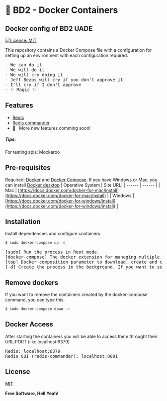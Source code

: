 # :rocket: BD2 - Docker Containers
## Docker config of BD2 UADE

[![License: MIT](https://img.shields.io/badge/License-MIT-yellow.svg)](https://opensource.org/licenses/MIT)

This repository contains a Docker Compose file with a configuration for setting up an environment with each configuration required.
<pre>
- We can do it
- We will do it
- We will cry doing it
- Jeff Bezos will cry if you don't approve it
- I'll cry if I don't approve
- ✨ Magic ✨
</pre>

## Features

- [Redis](https://redis.io)
- [Redis commander](https://github.com/joeferner/redis-commander)
- :rocket: &nbsp; More new features comming soon!

##### Tips:
For testing apis: Mockaroo

## Pre-requisites

Required: [Docker](https://www.docker.com/) and [Docker Compose](https://docs.docker.com/compose/).
If you have Windows or Mac, you can install [Docker desktop](https://docs.docker.com/desktop/dashboard/)
| Operative System | Site URL|
| ------ | ------ |
| Mac | [https://docs.docker.com/docker-for-mac/install](https://docs.docker.com/docker-for-mac/install) |
| Windows | [https://docs.docker.com/docker-for-windows/install](https://docs.docker.com/docker-for-windows/install) |

## Installation

Install dependencies and configure containers.

```sh
$ sudo docker-compose up -d
```
<pre>
[sudo] Run the process in Root mode.  
[docker-compose] The docker extension for managing multiple containers at the same time.  
[top] Docker composition parameter to download, create and configure containers.  
[-d] Create the process in the background. If you want to see the creation of the process and the console, you can remove this flag.  
</pre>
## Remove dockers

If you want to remove the containers created by the docker-compose command, you can type this:

```sh
$ sudo docker-compose down -v
```


## Docker Access

After starting the containers you will be able to access them throught their URL:PORT (like localhost:6379)

<pre>
Redis: localhost:6379
Redis GUI (redis-commander): localhost:8081
</pre>

## License

[MIT](LICENSE)

**Free Software, Hell Yeah!**
